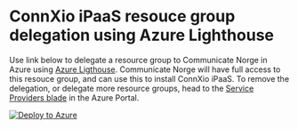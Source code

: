 # ConnXio iPaaS resouce group delegation using Azure Lighthouse

Use link below to delegate a resource group to Communicate Norge in Azure using [Azure Ligthouse](https://azure.microsoft.com/nb-no/services/azure-lighthouse/#overview). Communicate Norge will have full access to this resouce group, and can use this to install ConnXio iPaaS. To remove the delegation, or delegate more resource groups, head to the [Service Providers blade](https://portal.azure.com/#blade/Microsoft_Azure_CustomerHub/ServiceProvidersBladeV2/overview) in the Azure Portal.

[![Deploy to Azure](https://aka.ms/deploytoazurebutton)](https://portal.azure.com/#blade/Microsoft_Azure_CreateUIDef/CustomDeploymentBlade/uri/https%3A%2F%2Fraw.githubusercontent.com%2FCommunicateNorge%2FConnXio.iPaaS.Lighthouse%2Fmain%2Fmsp.json)

